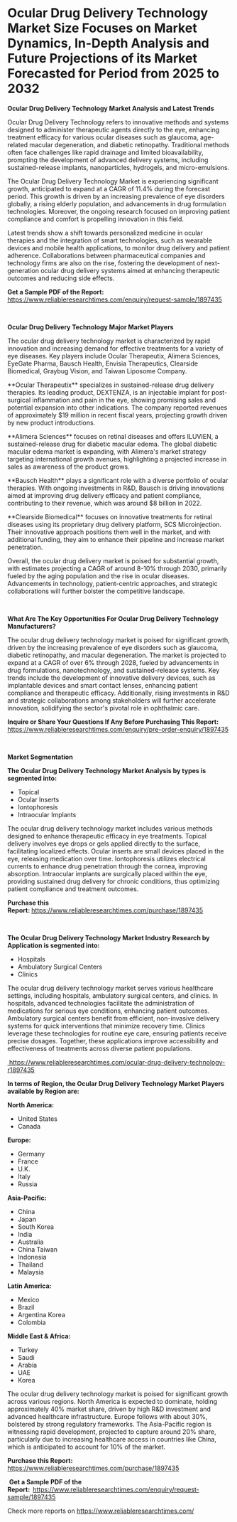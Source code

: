 <p><h1>Ocular Drug Delivery Technology Market Size Focuses on Market Dynamics, In-Depth Analysis and Future Projections of its Market Forecasted for Period from 2025 to 2032</h1></p><p><strong>Ocular Drug Delivery Technology Market Analysis and Latest Trends</strong></p>
<p><p>Ocular Drug Delivery Technology refers to innovative methods and systems designed to administer therapeutic agents directly to the eye, enhancing treatment efficacy for various ocular diseases such as glaucoma, age-related macular degeneration, and diabetic retinopathy. Traditional methods often face challenges like rapid drainage and limited bioavailability, prompting the development of advanced delivery systems, including sustained-release implants, nanoparticles, hydrogels, and micro-emulsions.</p><p>The Ocular Drug Delivery Technology Market is experiencing significant growth, anticipated to expand at a CAGR of 11.4% during the forecast period. This growth is driven by an increasing prevalence of eye disorders globally, a rising elderly population, and advancements in drug formulation technologies. Moreover, the ongoing research focused on improving patient compliance and comfort is propelling innovation in this field.</p><p>Latest trends show a shift towards personalized medicine in ocular therapies and the integration of smart technologies, such as wearable devices and mobile health applications, to monitor drug delivery and patient adherence. Collaborations between pharmaceutical companies and technology firms are also on the rise, fostering the development of next-generation ocular drug delivery systems aimed at enhancing therapeutic outcomes and reducing side effects.</p></p>
<p><strong>Get a Sample PDF of the Report:&nbsp;</strong> <a href="https://www.reliableresearchtimes.com/enquiry/request-sample/1897435?utm_campaign=2638&utm_medium=2&utm_source=Github&utm_content=ia&utm_term=08032025&utm_id=ocular-drug-delivery-technology">https://www.reliableresearchtimes.com/enquiry/request-sample/1897435</a></p>
<p>&nbsp;</p>
<p><strong>Ocular Drug Delivery Technology Major Market Players</strong></p>
<p><p>The ocular drug delivery technology market is characterized by rapid innovation and increasing demand for effective treatments for a variety of eye diseases. Key players include Ocular Therapeutix, Alimera Sciences, EyeGate Pharma, Bausch Health, Envisia Therapeutics, Clearside Biomedical, Graybug Vision, and Taiwan Liposome Company.</p><p>**Ocular Therapeutix** specializes in sustained-release drug delivery therapies. Its leading product, DEXTENZA, is an injectable implant for post-surgical inflammation and pain in the eye, showing promising sales and potential expansion into other indications. The company reported revenues of approximately $19 million in recent fiscal years, projecting growth driven by new product introductions.</p><p>**Alimera Sciences** focuses on retinal diseases and offers ILUVIEN, a sustained-release drug for diabetic macular edema. The global diabetic macular edema market is expanding, with Alimera's market strategy targeting international growth avenues, highlighting a projected increase in sales as awareness of the product grows.</p><p>**Bausch Health** plays a significant role with a diverse portfolio of ocular therapies. With ongoing investments in R&D, Bausch is driving innovations aimed at improving drug delivery efficacy and patient compliance, contributing to their revenue, which was around $8 billion in 2022.</p><p>**Clearside Biomedical** focuses on innovative treatments for retinal diseases using its proprietary drug delivery platform, SCS Microinjection. Their innovative approach positions them well in the market, and with additional funding, they aim to enhance their pipeline and increase market penetration.</p><p>Overall, the ocular drug delivery market is poised for substantial growth, with estimates projecting a CAGR of around 8-10% through 2030, primarily fueled by the aging population and the rise in ocular diseases. Advancements in technology, patient-centric approaches, and strategic collaborations will further bolster the competitive landscape.</p></p>
<p>&nbsp;</p>
<p><strong>What Are The Key Opportunities For Ocular Drug Delivery Technology Manufacturers?</strong></p>
<p><p>The ocular drug delivery technology market is poised for significant growth, driven by the increasing prevalence of eye disorders such as glaucoma, diabetic retinopathy, and macular degeneration. The market is projected to expand at a CAGR of over 6% through 2028, fueled by advancements in drug formulations, nanotechnology, and sustained-release systems. Key trends include the development of innovative delivery devices, such as implantable devices and smart contact lenses, enhancing patient compliance and therapeutic efficacy. Additionally, rising investments in R&D and strategic collaborations among stakeholders will further accelerate innovation, solidifying the sector's pivotal role in ophthalmic care.</p></p>
<p><strong>Inquire or Share Your Questions If Any Before Purchasing This Report:</strong> <a href="https://www.reliableresearchtimes.com/enquiry/pre-order-enquiry/1897435?utm_campaign=2638&utm_medium=2&utm_source=Github&utm_content=ia&utm_term=08032025&utm_id=ocular-drug-delivery-technology">https://www.reliableresearchtimes.com/enquiry/pre-order-enquiry/1897435</a></p>
<p>&nbsp;</p>
<p><strong>Market Segmentation</strong></p>
<p><strong>The Ocular Drug Delivery Technology Market Analysis by types is segmented into:</strong></p>
<p><ul><li>Topical</li><li>Ocular Inserts</li><li>Iontophoresis</li><li>Intraocular Implants</li></ul></p>
<p><p>The ocular drug delivery technology market includes various methods designed to enhance therapeutic efficacy in eye treatments. Topical delivery involves eye drops or gels applied directly to the surface, facilitating localized effects. Ocular inserts are small devices placed in the eye, releasing medication over time. Iontophoresis utilizes electrical currents to enhance drug penetration through the cornea, improving absorption. Intraocular implants are surgically placed within the eye, providing sustained drug delivery for chronic conditions, thus optimizing patient compliance and treatment outcomes.</p></p>
<p><strong>Purchase this Report:&nbsp;</strong><a href="https://www.reliableresearchtimes.com/purchase/1897435?utm_campaign=2638&utm_medium=2&utm_source=Github&utm_content=ia&utm_term=08032025&utm_id=ocular-drug-delivery-technology">https://www.reliableresearchtimes.com/purchase/1897435</a></p>
<p>&nbsp;</p>
<p><strong>The Ocular Drug Delivery Technology Market Industry Research by Application is segmented into:</strong></p>
<p><ul><li>Hospitals</li><li>Ambulatory Surgical Centers</li><li>Clinics</li></ul></p>
<p><p>The ocular drug delivery technology market serves various healthcare settings, including hospitals, ambulatory surgical centers, and clinics. In hospitals, advanced technologies facilitate the administration of medications for serious eye conditions, enhancing patient outcomes. Ambulatory surgical centers benefit from efficient, non-invasive delivery systems for quick interventions that minimize recovery time. Clinics leverage these technologies for routine eye care, ensuring patients receive precise dosages. Together, these applications improve accessibility and effectiveness of treatments across diverse patient populations.</p></p>
<p><a href="https://www.reliableresearchtimes.com/ocular-drug-delivery-technology-r1897435?utm_campaign=2638&utm_medium=2&utm_source=Github&utm_content=ia&utm_term=08032025&utm_id=ocular-drug-delivery-technology">&nbsp;https://www.reliableresearchtimes.com/ocular-drug-delivery-technology-r1897435</a></p>
<p><strong>In terms of Region, the Ocular Drug Delivery Technology Market Players available by Region are:</strong></p>
<p>
    <p> <strong> North America: </strong>
        <ul>
            <li>United States</li>
            <li>Canada</li>
        </ul>
        </p> 
    <p> <strong> Europe: </strong>
        <ul>
            <li>Germany</li>
            <li>France</li>
            <li>U.K.</li>
            <li>Italy</li>
            <li>Russia</li>
        </ul>
        </p> 
    <p> <strong> Asia-Pacific: </strong>
        <ul>
            <li>China</li>
            <li>Japan</li>
            <li>South Korea</li>
            <li>India</li>
            <li>Australia</li>
            <li>China Taiwan</li>
            <li>Indonesia</li>
            <li>Thailand</li>
            <li>Malaysia</li>
        </ul>
        </p> 
    <p> <strong> Latin America: </strong>
        <ul>
            <li>Mexico</li>
            <li>Brazil</li>
            <li>Argentina Korea</li>
            <li>Colombia</li>
        </ul>
        </p> 
    <p> <strong> Middle East & Africa: </strong>
        <ul>
            <li>Turkey</li>
            <li>Saudi</li>
            <li>Arabia</li>
            <li>UAE</li>
            <li>Korea</li>
        </ul>
    </p>
    </p>
<p><p>The ocular drug delivery technology market is poised for significant growth across various regions. North America is expected to dominate, holding approximately 40% market share, driven by high R&D investment and advanced healthcare infrastructure. Europe follows with about 30%, bolstered by strong regulatory frameworks. The Asia-Pacific region is witnessing rapid development, projected to capture around 20% share, particularly due to increasing healthcare access in countries like China, which is anticipated to account for 10% of the market.</p></p>
<p><strong>Purchase this Report: </strong><a href="https://www.reliableresearchtimes.com/purchase/1897435?utm_campaign=2638&utm_medium=2&utm_source=Github&utm_content=ia&utm_term=08032025&utm_id=ocular-drug-delivery-technology">https://www.reliableresearchtimes.com/purchase/1897435</a></p>
<p>&nbsp;<strong>Get a Sample PDF of the Report:&nbsp;&nbsp;</strong><a href="https://www.reliableresearchtimes.com/enquiry/request-sample/1897435?utm_campaign=2638&utm_medium=2&utm_source=Github&utm_content=ia&utm_term=08032025&utm_id=ocular-drug-delivery-technology">https://www.reliableresearchtimes.com/enquiry/request-sample/1897435</a></p>
<p><strong></strong></p>
<p>Check more reports on <a href="https://www.reliableresearchtimes.com/?utm_campaign=2638&utm_medium=2&utm_source=Github&utm_content=ia&utm_term=08032025&utm_id=ocular-drug-delivery-technology">https://www.reliableresearchtimes.com/</a></p>